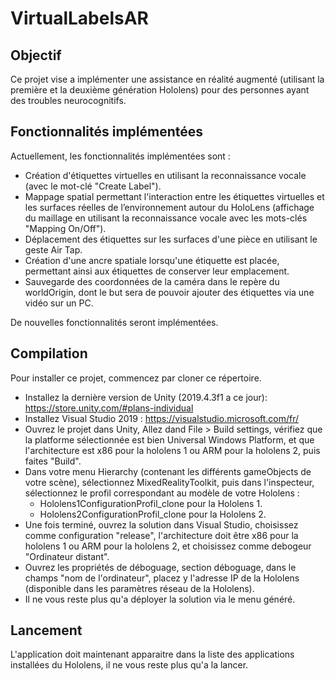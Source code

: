# VirtualLabelsAR

## Objectif
Ce projet vise a implémenter une assistance en réalité augmenté (utilisant la première et la deuxième génération Hololens) pour des personnes ayant des troubles neurocognitifs. 

## Fonctionnalités implémentées
Actuellement, les fonctionnalités implémentées sont :
- Création d'étiquettes virtuelles en utilisant la reconnaissance vocale (avec le mot-clé "Create Label").
- Mappage spatial permettant l'interaction entre les étiquettes virtuelles et les surfaces réelles de l’environnement autour du HoloLens (affichage du maillage en utilisant la reconnaissance vocale avec les mots-clés "Mapping On/Off").
- Déplacement des étiquettes sur les surfaces d'une pièce en utilisant le geste Air Tap.
- Création d'une ancre spatiale lorsqu'une étiquette est placée, permettant ainsi aux étiquettes de conserver leur emplacement.
- Sauvegarde des coordonnées de la caméra dans le repère du worldOrigin, dont le but sera de pouvoir ajouter des étiquettes via une vidéo sur un PC.

De nouvelles fonctionnalités seront implémentées.

## Compilation
Pour installer ce projet, commencez par cloner ce répertoire.
- Installez la dernière version de Unity (2019.4.3f1 a ce jour): https://store.unity.com/#plans-individual
- Installez Visual Studio 2019 : https://visualstudio.microsoft.com/fr/
- Ouvrez le projet dans Unity, Allez dand File > Build settings, vérifiez que la platforme sélectionnée est bien Universal Windows Platform, et que l'architecture est x86 pour la hololens 1 ou ARM pour la hololens 2, puis faites "Build".
- Dans votre menu Hierarchy (contenant les différents gameObjects de votre scène), sélectionnez MixedRealityToolkit, puis dans l'inspecteur, sélectionnez le profil correspondant au modèle de votre Hololens :
	- Hololens1ConfigurationProfil_clone pour la Hololens 1.
	- Hololens2ConfigurationProfil_clone pour la Hololens 2.
- Une fois terminé, ouvrez la solution dans Visual Studio, choisissez comme configuration "release", l'architecture doit être x86 pour la hololens 1 ou ARM pour la hololens 2, et choisissez comme debogeur "Ordinateur distant".
- Ouvrez les propriétés de déboguage, section déboguage, dans le champs "nom de l'ordinateur", placez y l'adresse IP de la Hololens (disponible dans les paramètres réseau de la Hololens).
- Il ne vous reste plus qu'a déployer la solution via le menu généré. 

## Lancement
L'application doit maintenant apparaitre dans la liste des applications installées du Hololens, il ne vous reste plus qu'a la lancer.
